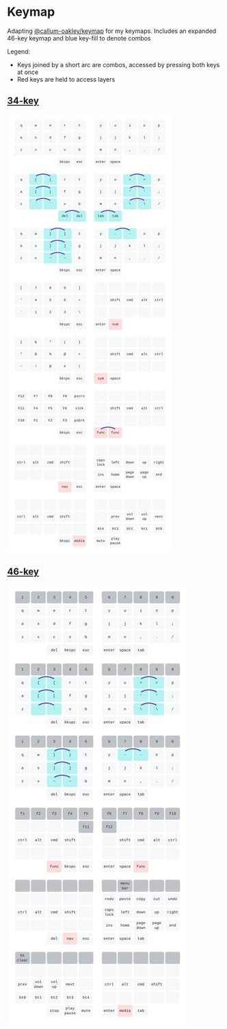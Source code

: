 # Keymap
Adapting [@callum-oakley/keymap](https://github.com/callum-oakley/keymap) for my keymaps.
Includes an expanded 46-key keymap and blue key-fill to denote combos

Legend:
- Keys joined by a short arc are combos, accessed by pressing both keys at once
- Red keys are held to access layers

## [34-key](https://github.com/BrokenFlows/zmk-brokenflows/blob/master/config/zaphod.keymap)
![34-key keymap](keymap-34.svg)
## [46-key](https://github.com/BrokenFlows/zmk-brokenflows/blob/master/config/ishka.keymap)
![46-key keymap](keymap-46.svg)
